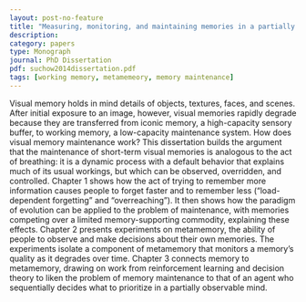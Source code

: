 ```yaml
---
layout: post-no-feature
title: "Measuring, monitoring, and maintaining memories in a partially observable mind"
description:
category: papers
type: Monograph
journal: PhD Dissertation
pdf: suchow2014dissertation.pdf
tags: [working memory, metamemeory, memory maintenance]
---
```


Visual memory holds in mind details of objects, textures, faces, and scenes. After initial exposure to an image, however, visual memories rapidly degrade because they are transferred from iconic memory, a high-capacity sensory buffer, to working memory, a low-capacity maintenance system. How does visual memory maintenance work? This dissertation builds the argument that the maintenance of short-term visual memories is analogous to the act of breathing: it is a dynamic process with a default behavior that explains much of its usual workings, but which can be observed, overridden, and controlled. Chapter 1 shows how the act of trying to remember more information causes people to forget faster and to remember less (“load-dependent forgetting” and “overreaching”). It then shows how the paradigm of evolution can be applied to the problem of maintenance, with memories competing over a limited memory-supporting commodity, explaining these effects. Chapter 2 presents experiments on metamemory, the ability of people to observe and make decisions about their own memories. The experiments isolate a component of metamemory that monitors a memory’s quality as it degrades over time. Chapter 3 connects memory to metamemory, drawing on work from reinforcement learning and decision theory to liken the problem of memory maintenance to that of an agent who sequentially decides what to prioritize in a partially observable mind.
